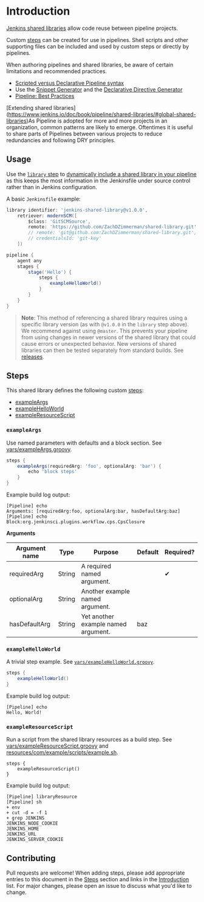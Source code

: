 
# Introduction

[Jenkins shared libraries](https://jenkins.io/doc/book/pipeline/shared-libraries/) allow code reuse between pipeline projects.

Custom [steps](https://jenkins.io/doc/pipeline/steps/) can be created for use in pipelines.  Shell scripts and other supporting files can be included and used by custom steps or directly by pipelines.

When authoring pipelines and shared libraries, be aware of certain limitations and recommended practices.
* [Scripted versus Declarative Pipeline syntax](https://jenkins.io/doc/book/pipeline/#declarative-versus-scripted-pipeline-syntax)
* Use the [Snippet Generator](https://jenkins.io/doc/book/pipeline/getting-started/#snippet-generator) and the [Declarative Directive Generator](https://jenkins.io/doc/book/pipeline/getting-started/#directive-generator)
* [Pipeline: Best Practices](https://support.cloudbees.com/hc/en-us/articles/230922208-Pipeline-Best-Practices)

[Extending shared libraries] (https://www.jenkins.io/doc/book/pipeline/shared-libraries/#global-shared-libraries)As Pipeline is adopted for more and more projects in an organization, common patterns are likely to emerge. Oftentimes it is useful to share parts of Pipelines between various projects to reduce redundancies and following DRY principles.

## Usage

Use the [`library` step](https://jenkins.io/doc/pipeline/steps/workflow-cps-global-lib/#-library-%20load%20a%20shared%20library%20on%20the%20fly) to [dynamically include a shared library in your pipeline](https://jenkins.io/doc/book/pipeline/shared-libraries/#dynamic-retrieval) as this keeps the most information in the Jenkinsfile under source control rather than in Jenkins configuration.

A basic `Jenkinsfile` example:

```groovy
library identifier: 'jenkins-shared-library@v1.0.0', 
    retriever: modernSCM([
        $class: 'GitSCMSource',
        remote: 'https://github.com/ZachDZimmerman/shared-library.git'
        // remote: 'git@github.com:ZachDZimmerman/shared-library.git',
        // credentialsId: 'git-key'
    ])

pipeline {
    agent any
    stages {
        stage('Hello') {
            steps {
                exampleHelloWorld()
            }
        }
    }
}
```

> **Note**: This method of referencing a shared library requires using a specific library version (as with `@v1.0.0` in the `library` step above). We recommend against using `@master`. This prevents your pipeline from using changes in newer versions of the shared library that could cause errors or unexpected behavior. New versions of shared libraries can then be tested separately from standard builds. See [releases](https://github.com/mhicks-cloudbees/jenkins-shared-library/releases).

## Steps

This shared library defines the following custom [steps](#steps):

* [exampleArgs](#exampleArgs)
* [exampleHelloWorld](#exampleHelloWorld)
* [exampleResourceScript](#exampleResourceScript)

### `exampleArgs`
Use named parameters with defaults and a block section. See [vars/exampleArgs.groovy](vars/exampleArgs.groovy).

```groovy
steps {
    exampleArgs(requiredArg: 'foo', optionalArg: 'bar') {
        echo 'block steps'
    }
}
```

Example build log output:
```
[Pipeline] echo
Arguments: [requiredArg:foo, optionalArg:bar, hasDefaultArg:baz]
[Pipeline] echo
Block:org.jenkinsci.plugins.workflow.cps.CpsClosure
```

**Arguments**

| Argument name  | Type       | Purpose                                    | Default   | Required? |
|----------------|------------|--------------------------------------------|-----------|-----------|
| requiredArg    | String     | A required named argument.                 |           | ✔         |
| optionalArg    | String     | Another example named argument.            |           |           |
| hasDefaultArg  | String     | Yet another example named argument.        | baz       |           |

### `exampleHelloWorld`
A trivial step example. See [`vars/exampleHelloWorld.groovy`](vars/exampleHelloWorld.groovy).

```groovy
steps {
    exampleHelloWorld()
}
```

Example build log output:
```
[Pipeline] echo
Hello, World!
```

### `exampleResourceScript`
Run a script from the shared library resources as a build step. See [vars/exampleResourceScript.groovy](vars/exampleResourceScript.groovy) and [resources/com/example/scripts/example.sh](resources/com/example/scripts/example.sh).

```
steps {
    exampleResourceScript()
}
```

Example build log output:
```
[Pipeline] libraryResource
[Pipeline] sh
+ env
+ cut -d = -f 1
+ grep JENKINS
JENKINS_NODE_COOKIE
JENKINS_HOME
JENKINS_URL
JENKINS_SERVER_COOKIE
```

## Contributing

Pull requests are welcome! When adding steps, please add appropriate entries to this document in the [Steps](#steps) section and links in the [Introduction](#introduction) list.  For major changes, please open an issue to discuss what you'd like to change.
